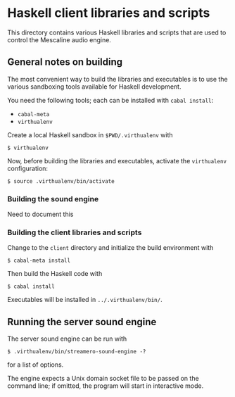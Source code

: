 # Haskell client libraries and scripts

This directory contains various Haskell libraries and scripts that are used to
control the Mescaline audio engine.

## General notes on building

The most convenient way to build the libraries and executables is to use the
various sandboxing tools available for Haskell development.

You need the following tools; each can be installed with `cabal install`:

* `cabal-meta`
* `virthualenv`

Create a local Haskell sandbox in `$PWD/.virthualenv` with

    $ virthualenv

Now, before building the libraries and executables, activate the `virthualenv`
configuration:

    $ source .virthualenv/bin/activate

### Building the sound engine

Need to document this

### Building the client libraries and scripts

Change to the `client` directory and initialize the build environment with

    $ cabal-meta install

Then build the Haskell code with

    $ cabal install

Executables will be installed in `../.virthualenv/bin/`.

## Running the server sound engine

The server sound engine can be run with

    $ .virthualenv/bin/streamero-sound-engine -?

for a list of options.

The engine expects a Unix domain socket file to be passed on the command line;
if omitted, the program will start in interactive mode.
